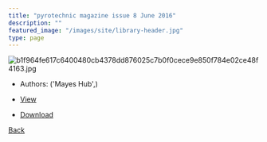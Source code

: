 ```yaml
---
title: "pyrotechnic magazine issue 8 June 2016"
description: ""
featured_image: "/images/site/library-header.jpg"
type: page
---
```


![b1f964fe617c6400480cb4378dd876025c7b0f0cece9e850f784e02ce48f4163.jpg](https://drive.google.com/uc?export=view&id=1ciElojrnvFG8O2hWJAi7nXHrPgg6qpl4)
* Authors: ('Mayes Hub',)
* <a href="https://drive.google.com/uc?export=view&id=1zGjBAjH8eyCHNhPt7zXtwrtXRjfopG29" target="_blank">View</a>

* [Download](https://drive.google.com/uc?export=download&id=1zGjBAjH8eyCHNhPt7zXtwrtXRjfopG29)

[Back](/library/)
